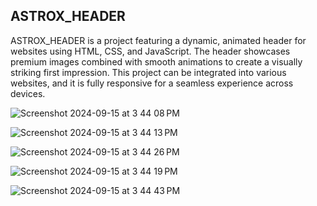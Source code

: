 ASTROX_HEADER
--------------

ASTROX_HEADER is a project featuring a dynamic, animated header for websites using HTML, CSS, and JavaScript. The header showcases premium images combined with smooth animations to create a visually striking first impression. This project can be integrated into various websites, and it is fully responsive for a seamless experience across devices.

![Screenshot 2024-09-15 at 3 44 08 PM](https://github.com/user-attachments/assets/69a2a5ce-b07c-4737-a97d-bcd76382e236)

![Screenshot 2024-09-15 at 3 44 13 PM](https://github.com/user-attachments/assets/5cdd71b9-eaa1-48ec-98a2-d87d71782b41)

![Screenshot 2024-09-15 at 3 44 26 PM](https://github.com/user-attachments/assets/ba913ceb-2646-4714-bd17-a7c6bca2c404)

![Screenshot 2024-09-15 at 3 44 19 PM](https://github.com/user-attachments/assets/8c86d8b1-3b93-4f28-a68c-5d97ed44969a)

![Screenshot 2024-09-15 at 3 44 43 PM](https://github.com/user-attachments/assets/b436b4fd-1b7c-4313-89ee-e51b6fcc74df)


